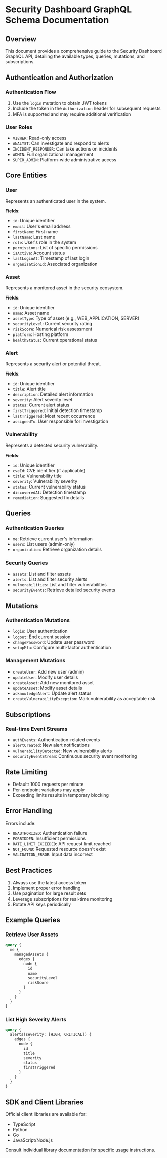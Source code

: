 # Security Dashboard GraphQL Schema Documentation

## Overview

This document provides a comprehensive guide to the Security Dashboard GraphQL API, detailing the available types, queries, mutations, and subscriptions.

## Authentication and Authorization

### Authentication Flow
1. Use the `login` mutation to obtain JWT tokens
2. Include the token in the `Authorization` header for subsequent requests
3. MFA is supported and may require additional verification

### User Roles
- `VIEWER`: Read-only access
- `ANALYST`: Can investigate and respond to alerts
- `INCIDENT_RESPONDER`: Can take actions on incidents
- `ADMIN`: Full organizational management
- `SUPER_ADMIN`: Platform-wide administrative access

## Core Entities

### User
Represents an authenticated user in the system.

**Fields**:
- `id`: Unique identifier
- `email`: User's email address
- `firstName`: First name
- `lastName`: Last name
- `role`: User's role in the system
- `permissions`: List of specific permissions
- `isActive`: Account status
- `lastLoginAt`: Timestamp of last login
- `organizationId`: Associated organization

### Asset
Represents a monitored asset in the security ecosystem.

**Fields**:
- `id`: Unique identifier
- `name`: Asset name
- `assetType`: Type of asset (e.g., WEB_APPLICATION, SERVER)
- `securityLevel`: Current security rating
- `riskScore`: Numerical risk assessment
- `platform`: Hosting platform
- `healthStatus`: Current operational status

### Alert
Represents a security alert or potential threat.

**Fields**:
- `id`: Unique identifier
- `title`: Alert title
- `description`: Detailed alert information
- `severity`: Alert severity level
- `status`: Current alert status
- `firstTriggered`: Initial detection timestamp
- `lastTriggered`: Most recent occurrence
- `assignedTo`: User responsible for investigation

### Vulnerability
Represents a detected security vulnerability.

**Fields**:
- `id`: Unique identifier
- `cveId`: CVE identifier (if applicable)
- `title`: Vulnerability title
- `severity`: Vulnerability severity
- `status`: Current vulnerability status
- `discoveredAt`: Detection timestamp
- `remediation`: Suggested fix details

## Queries

### Authentication Queries
- `me`: Retrieve current user's information
- `users`: List users (admin-only)
- `organization`: Retrieve organization details

### Security Queries
- `assets`: List and filter assets
- `alerts`: List and filter security alerts
- `vulnerabilities`: List and filter vulnerabilities
- `securityEvents`: Retrieve detailed security events

## Mutations

### Authentication Mutations
- `login`: User authentication
- `logout`: End current session
- `changePassword`: Update user password
- `setupMfa`: Configure multi-factor authentication

### Management Mutations
- `createUser`: Add new user (admin)
- `updateUser`: Modify user details
- `createAsset`: Add new monitored asset
- `updateAsset`: Modify asset details
- `acknowledgeAlert`: Update alert status
- `createVulnerabilityException`: Mark vulnerability as acceptable risk

## Subscriptions

### Real-time Event Streams
- `authEvents`: Authentication-related events
- `alertCreated`: New alert notifications
- `vulnerabilityDetected`: New vulnerability alerts
- `securityEventStream`: Continuous security event monitoring

## Rate Limiting

- Default: 1000 requests per minute
- Per-endpoint variations may apply
- Exceeding limits results in temporary blocking

## Error Handling

Errors include:
- `UNAUTHORIZED`: Authentication failure
- `FORBIDDEN`: Insufficient permissions
- `RATE_LIMIT_EXCEEDED`: API request limit reached
- `NOT_FOUND`: Requested resource doesn't exist
- `VALIDATION_ERROR`: Input data incorrect

## Best Practices

1. Always use the latest access token
2. Implement proper error handling
3. Use pagination for large result sets
4. Leverage subscriptions for real-time monitoring
5. Rotate API keys periodically

## Example Queries

### Retrieve User Assets
```graphql
query {
  me {
    managedAssets {
      edges {
        node {
          id
          name
          securityLevel
          riskScore
        }
      }
    }
  }
}
```

### List High Severity Alerts
```graphql
query {
  alerts(severity: [HIGH, CRITICAL]) {
    edges {
      node {
        id
        title
        severity
        status
        firstTriggered
      }
    }
  }
}
```

## SDK and Client Libraries

Official client libraries are available for:
- TypeScript
- Python
- Go
- JavaScript/Node.js

Consult individual library documentation for specific usage instructions.